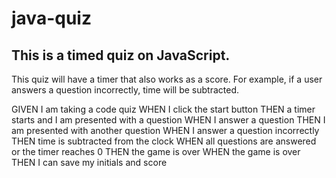 # java-quiz

## This is a timed quiz on JavaScript. 

This quiz will have a timer that also works as a score. For example, if a user answers a question incorrectly, time will be subtracted. 

GIVEN I am taking a code quiz
WHEN I click the start button
THEN a timer starts and I am presented with a question
WHEN I answer a question
THEN I am presented with another question
WHEN I answer a question incorrectly
THEN time is subtracted from the clock
WHEN all questions are answered or the timer reaches 0
THEN the game is over
WHEN the game is over
THEN I can save my initials and score